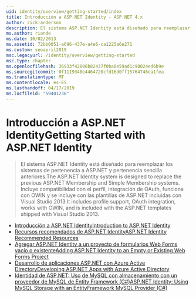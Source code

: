 ```yaml
---
uid: identity/overview/getting-started/index
title: Introducción a ASP.NET Identity - ASP.NET 4.x
author: rick-anderson
description: El sistema ASP.NET Identity está diseñado para reemplazar los sistemas de pertenencia a ASP.NET y pertenencia sencilla anteriores. Incluye compatibilidad con el perfil, integrarlo OAuth...
ms.author: riande
ms.date: 10/02/2013
ms.assetid: 72bb0051-a696-437e-a4e6-ca1225a6e271
ms.custom: seoapril2019
msc.legacyurl: /identity/overview/getting-started
msc.type: chapter
ms.openlocfilehash: 36933f42806b82437f0ba8e59ad1c90024ed6b9e
ms.sourcegitcommit: 0f1119340e4464720cfd16d0ff15764746ea1fea
ms.translationtype: MT
ms.contentlocale: es-ES
ms.lasthandoff: 04/17/2019
ms.locfileid: "59401236"
---
```

# <a name="getting-started-with-aspnet-identity"></a><span data-ttu-id="8e5fb-104">Introducción a ASP.NET Identity</span><span class="sxs-lookup"><span data-stu-id="8e5fb-104">Getting Started with ASP.NET Identity</span></span>

> <span data-ttu-id="8e5fb-105">El sistema ASP.NET Identity está diseñado para reemplazar los sistemas de pertenencia a ASP.NET y pertenencia sencilla anteriores.</span><span class="sxs-lookup"><span data-stu-id="8e5fb-105">The ASP.NET Identity system is designed to replace the previous ASP.NET Membership and Simple Membership systems.</span></span> <span data-ttu-id="8e5fb-106">Incluye compatibilidad con el perfil, integración de OAuth, funciona con OWIN y se incluye con las plantillas de ASP.NET incluidas con Visual Studio 2013.</span><span class="sxs-lookup"><span data-stu-id="8e5fb-106">It includes profile support, OAuth integration, works with OWIN, and is included with the ASP.NET templates shipped with Visual Studio 2013.</span></span>


- [<span data-ttu-id="8e5fb-107">Introducción a ASP.NET Identity</span><span class="sxs-lookup"><span data-stu-id="8e5fb-107">Introduction to ASP.NET Identity</span></span>](introduction-to-aspnet-identity.md)
- [<span data-ttu-id="8e5fb-108">Recursos recomendados de ASP.NET Identity</span><span class="sxs-lookup"><span data-stu-id="8e5fb-108">ASP.NET Identity Recommended Resources</span></span>](aspnet-identity-recommended-resources.md)
- [<span data-ttu-id="8e5fb-109">Agregar ASP.NET Identity a un proyecto de formularios Web Forms vacío o existente</span><span class="sxs-lookup"><span data-stu-id="8e5fb-109">Adding ASP.NET Identity to an Empty or Existing Web Forms Project</span></span>](adding-aspnet-identity-to-an-empty-or-existing-web-forms-project.md)
- [<span data-ttu-id="8e5fb-110">Desarrollo de aplicaciones ASP.NET con Azure Active Directory</span><span class="sxs-lookup"><span data-stu-id="8e5fb-110">Developing ASP.NET Apps with Azure Active Directory</span></span>](developing-aspnet-apps-with-windows-azure-active-directory.md)
- [<span data-ttu-id="8e5fb-111">Identidad de ASP.NET: Uso de MySQL con almacenamiento con un proveedor de MySQL de Entity Framework (C#)</span><span class="sxs-lookup"><span data-stu-id="8e5fb-111">ASP.NET Identity: Using MySQL Storage with an EntityFramework MySQL Provider (C#)</span></span>](aspnet-identity-using-mysql-storage-with-an-entityframework-mysql-provider.md)

